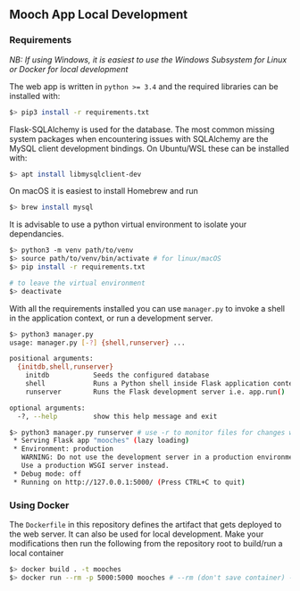 ## Mooch App Local Development

### Requirements

*NB: If using Windows, it is easiest to use the Windows Subsystem for Linux or Docker for local development*

The web app is written in `python >= 3.4` and the required libraries can be installed with:

```bash
$> pip3 install -r requirements.txt
```

Flask-SQLAlchemy is used for the database. The most common missing system packages when encountering issues with SQLAlchemy are the MySQL client development bindings. On Ubuntu/WSL these can be installed with:

```bash
$> apt install libmysqlclient-dev
```

On macOS it is easiest to install Homebrew and run

```bash
$> brew install mysql
```

It is advisable to use a python virtual environment to isolate your dependancies.

```bash
$> python3 -m venv path/to/venv
$> source path/to/venv/bin/activate # for linux/macOS
$> pip install -r requirements.txt

# to leave the virtual environment
$> deactivate
```

With all the requirements installed you can use `manager.py` to invoke a shell in the application context, or run a development server.

```bash
$> python3 manager.py
usage: manager.py [-?] {shell,runserver} ...

positional arguments:
  {initdb,shell,runserver}
    initdb           Seeds the configured database
    shell            Runs a Python shell inside Flask application context.
    runserver        Runs the Flask development server i.e. app.run()

optional arguments:
  -?, --help         show this help message and exit

$> python3 manager.py runserver # use -r to monitor files for changes without having to restart
 * Serving Flask app "mooches" (lazy loading)
 * Environment: production
   WARNING: Do not use the development server in a production environment.
   Use a production WSGI server instead.
 * Debug mode: off
 * Running on http://127.0.0.1:5000/ (Press CTRL+C to quit)

```

### Using Docker

The `Dockerfile` in this repository defines the artifact that gets deployed to the web server.
It can also be used for local development.
Make your modifications then run the following from the repository root to build/run a local container

```bash
$> docker build . -t mooches
$> docker run --rm -p 5000:5000 mooches # --rm (don't save container) -p (forward port on host to container)
```
